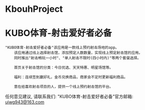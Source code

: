 # KbouhProject
# KUBO体育-射击爱好者必备

    "KUBO体育-射击爱好者必备"该应用是一款线上预约射击场地的app。
        该应用通过线上选择射击馆，添加预定人数数量，实现线上预定射击馆的应用。
        同时推出"射击畅玩一小时"、"单人射击不限时(四小时内)"等两个套餐选择。
        
        首页关于射击馆的分类：今日优选、天天特惠、明星场馆等。

        福利：连续签到赢好礼，金币兑换商品，商家会不定时更新福利商品。

        意在给喜欢射击项目的人，提供一个线上预约射击馆的平台。

   任何意见建议, 请联系我们: 
   "KUBO体育-射击爱好者必备"官方邮箱: ujwg943@163.com
